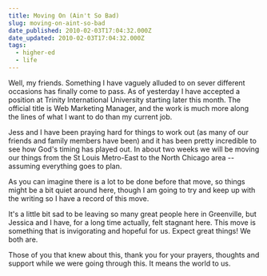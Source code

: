 ```yaml
---
title: Moving On (Ain't So Bad)
slug: moving-on-aint-so-bad
date_published: 2010-02-03T17:04:32.000Z
date_updated: 2010-02-03T17:04:32.000Z
tags:
  - higher-ed
  - life
---
```


Well, my friends. Something I have vaguely alluded to on sever different occasions has finally come to pass. As of yesterday I have accepted a position at Trinity International University starting later this month. The official title is Web Marketing Manager, and the work is much more along the lines of what I want to do than my current job.

Jess and I have been praying hard for things to work out (as many of our friends and family members have been) and it has been pretty incredible to see how God's timing has played out. In about two weeks we will be moving our things from the St Louis Metro-East to the North Chicago area -- assuming everything goes to plan.

As you can imagine there is a lot to be done before that move, so things might be a bit quiet around here, though I am going to try and keep up with the writing so I have a record of this move.

It's a little bit sad to be leaving so many great people here in Greenville, but Jessica and I have, for a long time actually, felt stagnant here. This move is something that is invigorating and hopeful for us. Expect great things! We both are.

Those of you that knew about this, thank you for your prayers, thoughts and support while we were going through this. It means the world to us.
